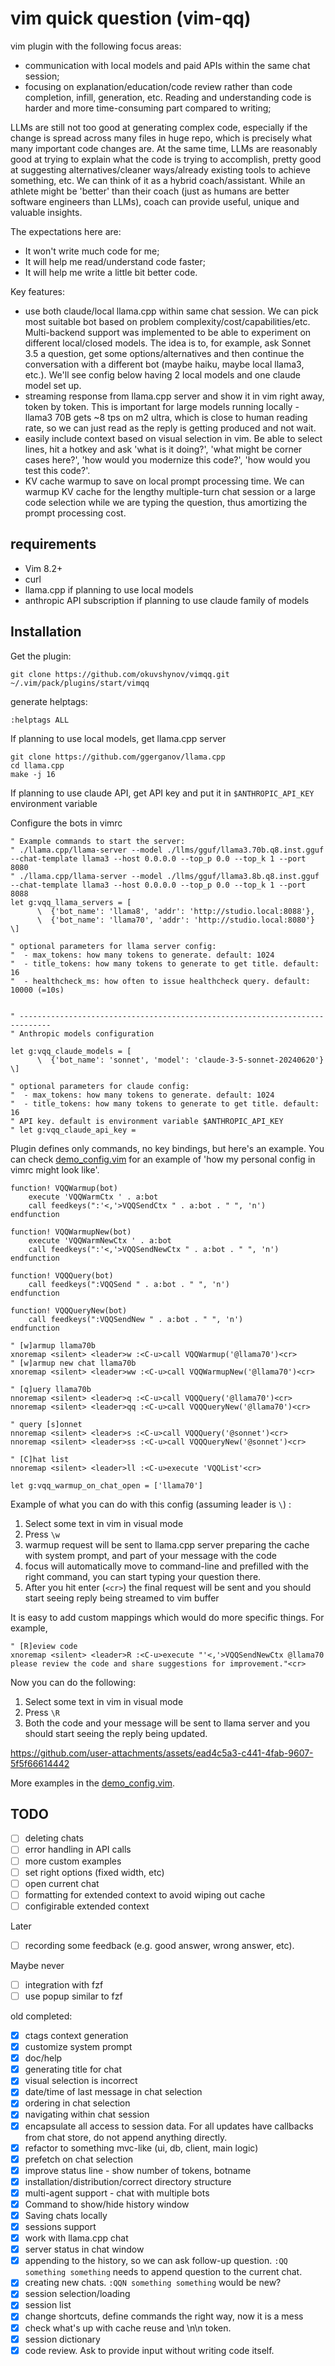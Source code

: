 # vim quick question (vim-qq)

vim plugin with the following focus areas:
* communication with local models and paid APIs within the same chat session;
* focusing on explanation/education/code review rather than code completion, infill, generation, etc. Reading and understanding code is harder and more time-consuming part compared to writing;

LLMs are still not too good at generating complex code, especially if the change is spread across many files in huge repo, which is precisely what many important code changes are. At the same time, LLMs are reasonably good at trying to explain what the code is trying to accomplish, pretty good at suggesting alternatives/cleaner ways/already existing tools to achieve something, etc. We can think of it as a hybrid coach/assistant. While an athlete might be 'better' than their coach (just as humans are better software engineers than LLMs), coach can provide useful, unique and valuable insights. 

The expectations here are:
* It won't write much code for me;
* It will help me read/understand code faster;
* It will help me write a little bit better code.

Key features:
* use both claude/local llama.cpp within same chat session. We can pick most suitable bot based on problem complexity/cost/capabilities/etc. Multi-backend support was implemented to be able to experiment on different local/closed models. The idea is to, for example, ask Sonnet 3.5 a question, get some options/alternatives and then continue the conversation with a different bot (maybe haiku, maybe local llama3, etc.). We'll see config below having 2 local models and one claude model set up.
* streaming response from llama.cpp server and show it in vim right away, token by token. This is important for large models running locally - llama3 70B gets ~8 tps on m2 ultra, which is close to human reading rate, so we can just read as the reply is getting produced and not wait.
* easily include context based on visual selection in vim. Be able to select lines, hit a hotkey and ask 'what is it doing?', 'what might be corner cases here?', 'how would you modernize this code?', 'how would you test this code?'.
* KV cache warmup to save on local prompt processing time. We can warmup KV cache for the lengthy multiple-turn chat session or a large code selection while we are typing the question, thus amortizing the prompt processing cost.

## requirements

* Vim 8.2+
* curl
* llama.cpp if planning to use local models
* anthropic API subscription if planning to use claude family of models


## Installation

Get the plugin:
```
git clone https://github.com/okuvshynov/vimqq.git ~/.vim/pack/plugins/start/vimqq

```

generate helptags:
```
:helptags ALL
```


If planning to use local models, get llama.cpp server

```
git clone https://github.com/ggerganov/llama.cpp
cd llama.cpp
make -j 16
```

If planning to use claude API, get API key and put it in `$ANTHROPIC_API_KEY` environment variable

Configure the bots in vimrc
```
" Example commands to start the server:
" ./llama.cpp/llama-server --model ./llms/gguf/llama3.70b.q8.inst.gguf --chat-template llama3 --host 0.0.0.0 --top_p 0.0 --top_k 1 --port 8080
" ./llama.cpp/llama-server --model ./llms/gguf/llama3.8b.q8.inst.gguf --chat-template llama3 --host 0.0.0.0 --top_p 0.0 --top_k 1 --port 8088
let g:vqq_llama_servers = [
      \  {'bot_name': 'llama8', 'addr': 'http://studio.local:8088'},
      \  {'bot_name': 'llama70', 'addr': 'http://studio.local:8080'}
\]

" optional parameters for llama server config:
"  - max_tokens: how many tokens to generate. default: 1024
"  - title_tokens: how many tokens to generate to get title. default: 16
"  - healthcheck_ms: how often to issue healthcheck query. default: 10000 (=10s)


" -----------------------------------------------------------------------------
" Anthropic models configuration

let g:vqq_claude_models = [
      \  {'bot_name': 'sonnet', 'model': 'claude-3-5-sonnet-20240620'}
\]

" optional parameters for claude config:
"  - max_tokens: how many tokens to generate. default: 1024
"  - title_tokens: how many tokens to generate to get title. default: 16
" API key. default is environment variable $ANTHROPIC_API_KEY
" let g:vqq_claude_api_key = 
```

Plugin defines only commands, no key bindings, but here's an example. You can check [demo_config.vim](demo_config.vim) for an example of 'how my personal config in vimrc might look like'.

```
function! VQQWarmup(bot)
    execute 'VQQWarmCtx ' . a:bot 
    call feedkeys(":'<,'>VQQSendCtx " . a:bot . " ", 'n')
endfunction

function! VQQWarmupNew(bot)
    execute 'VQQWarmNewCtx ' . a:bot 
    call feedkeys(":'<,'>VQQSendNewCtx " . a:bot . " ", 'n')
endfunction

function! VQQQuery(bot)
    call feedkeys(":VQQSend " . a:bot . " ", 'n')
endfunction

function! VQQQueryNew(bot)
    call feedkeys(":VQQSendNew " . a:bot . " ", 'n')
endfunction

" [w]armup llama70b
xnoremap <silent> <leader>w :<C-u>call VQQWarmup('@llama70')<cr>
" [w]armup new chat llama70b
xnoremap <silent> <leader>ww :<C-u>call VQQWarmupNew('@llama70')<cr>

" [q]uery llama70b
nnoremap <silent> <leader>q :<C-u>call VQQQuery('@llama70')<cr>
nnoremap <silent> <leader>qq :<C-u>call VQQQueryNew('@llama70')<cr>

" query [s]onnet
nnoremap <silent> <leader>s :<C-u>call VQQQuery('@sonnet')<cr>
nnoremap <silent> <leader>ss :<C-u>call VQQQueryNew('@sonnet')<cr>

" [C]hat list
nnoremap <silent> <leader>ll :<C-u>execute 'VQQList'<cr>

let g:vqq_warmup_on_chat_open = ['llama70']

```

Example of what you can do with this config (assuming leader is `\`) : 
1. Select some text in vim in visual mode
2. Press `\w`
3. warmup request will be sent to llama.cpp server preparing the cache with system prompt, and part of your message with the code
4. focus will automatically move to command-line and prefilled with the right command, you can start typing your question there.
5. After you hit enter (`<cr>`) the final request will be sent and you should start seeing reply being streamed to vim buffer

It is easy to add custom mappings which would do more specific things. For example,

```
" [R]eview code
xnoremap <silent> <leader>R :<C-u>execute "'<,'>VQQSendNewCtx @llama70 please review the code and share suggestions for improvement."<cr>
```

Now you can do the following:
1. Select some text in vim in visual mode
2. Press `\R`
3. Both the code and your message will be sent to llama server and you should start seeing the reply being updated.

https://github.com/user-attachments/assets/ead4c5a3-c441-4fab-9607-5f5f66614442

More examples in the [demo_config.vim](demo_config.vim).


## TODO

- [ ] deleting chats
- [ ] error handling in API calls
- [ ] more custom examples
- [ ] set right options (fixed width, etc)
- [ ] open current chat
- [ ] formatting for extended context to avoid wiping out cache
- [ ] configirable extended context

Later

- [ ] recording some feedback (e.g. good answer, wrong answer, etc).

Maybe never
- [ ] integration with fzf
- [ ] use popup similar to fzf

old completed:
- [x] ctags context generation
- [x] customize system prompt 
- [x] doc/help
- [x] generating title for chat
- [x] visual selection is incorrect
- [x] date/time of last message in chat selection
- [x] ordering in chat selection
- [x] navigating within chat session
- [x] encapsulate all access to session data. For all updates have callbacks from chat store, do not append anything directly.
- [x] refactor to something mvc-like (ui, db, client, main logic)
- [x] prefetch on chat selection
- [x] improve status line - show number of tokens, botname
- [x] installation/distribution/correct directory structure
- [x] multi-agent support - chat with multiple bots
- [x] Command to show/hide history window
- [x] Saving chats locally
- [x] sessions support
- [x] work with llama.cpp chat
- [x] server status in chat window
- [x] appending to the history, so we can ask follow-up question. `:QQ something something` needs to append question to the current chat. 
- [x] creating new chats. `:QQN something something` would be new?
- [x] session selection/loading
- [x] session list
- [x] change shortcuts, define commands the right way, now it is a mess
- [x] check what's up with cache reuse and \n\n token.
- [x] session dictionary
- [x] code review. Ask to provide input without writing code itself. 
